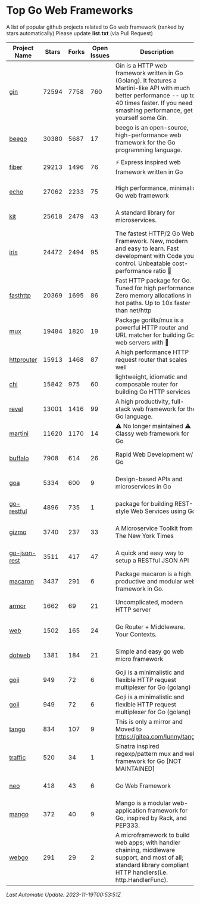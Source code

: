 # Top Go Web Frameworks
A list of popular github projects related to Go web framework (ranked by stars automatically)
Please update **list.txt** (via Pull Request)

| Project Name | Stars | Forks | Open Issues | Description | Last Commit |
| ------------ | ----- | ----- | ----------- | ----------- | ----------- |
| [gin](https://github.com/gin-gonic/gin) | 72594 | 7758 | 760 | Gin is a HTTP web framework written in Go (Golang). It features a Martini-like API with much better performance -- up to 40 times faster. If you need smashing performance, get yourself some Gin. | 2023-11-16 15:46:43 |
| [beego](https://github.com/beego/beego) | 30380 | 5687 | 17 | beego is an open-source, high-performance web framework for the Go programming language. | 2023-10-26 14:18:44 |
| [fiber](https://github.com/gofiber/fiber) | 29213 | 1496 | 76 | ⚡️ Express inspired web framework written in Go | 2023-11-16 11:34:31 |
| [echo](https://github.com/labstack/echo) | 27062 | 2233 | 75 | High performance, minimalist Go web framework | 2023-11-07 13:09:43 |
| [kit](https://github.com/go-kit/kit) | 25618 | 2479 | 43 | A standard library for microservices. | 2023-05-29 21:23:33 |
| [iris](https://github.com/kataras/iris) | 24472 | 2494 | 95 | The fastest HTTP/2 Go Web Framework. New, modern and easy to learn. Fast development with Code you control. Unbeatable cost-performance ratio :rocket: | 2023-11-17 11:03:41 |
| [fasthttp](https://github.com/valyala/fasthttp) | 20369 | 1695 | 86 | Fast HTTP package for Go. Tuned for high performance. Zero memory allocations in hot paths. Up to 10x faster than net/http | 2023-11-12 15:42:39 |
| [mux](https://github.com/gorilla/mux) | 19484 | 1820 | 19 | Package gorilla/mux is a powerful HTTP router and URL matcher for building Go web servers with 🦍 | 2023-11-13 04:31:50 |
| [httprouter](https://github.com/julienschmidt/httprouter) | 15913 | 1468 | 87 | A high performance HTTP request router that scales well | 2022-06-03 15:51:59 |
| [chi](https://github.com/go-chi/chi) | 15842 | 975 | 60 | lightweight, idiomatic and composable router for building Go HTTP services | 2023-10-22 00:41:35 |
| [revel](https://github.com/revel/revel) | 13001 | 1416 | 99 | A high productivity, full-stack web framework for the Go language. | 2022-04-12 20:53:30 |
| [martini](https://github.com/go-martini/martini) | 11620 | 1170 | 14 | ⚠️ No longer maintained ⚠️  Classy web framework for Go | 2017-01-21 21:58:54 |
| [buffalo](https://github.com/gobuffalo/buffalo) | 7908 | 614 | 26 | Rapid Web Development w/ Go | 2023-01-26 15:34:17 |
| [goa](https://github.com/goadesign/goa) | 5334 | 600 | 9 | Design-based APIs and microservices in Go | 2023-11-14 00:37:26 |
| [go-restful](https://github.com/emicklei/go-restful) | 4896 | 735 | 1 | package for building REST-style Web Services using Go | 2023-08-19 07:17:29 |
| [gizmo](https://github.com/nytimes/gizmo) | 3740 | 237 | 33 | A Microservice Toolkit from The New York Times | 2021-04-30 15:27:05 |
| [go-json-rest](https://github.com/ant0ine/go-json-rest) | 3511 | 417 | 47 | A quick and easy way to setup a RESTful JSON API | 2017-09-13 04:12:08 |
| [macaron](https://github.com/go-macaron/macaron) | 3437 | 291 | 6 | Package macaron is a high productive and modular web framework in Go. | 2023-11-13 00:49:21 |
| [armor](https://github.com/labstack/armor) | 1662 | 69 | 21 | Uncomplicated, modern HTTP server | 2019-08-03 18:10:09 |
| [web](https://github.com/gocraft/web) | 1502 | 165 | 24 | Go Router + Middleware. Your Contexts. | 2019-02-07 15:06:52 |
| [dotweb](https://github.com/devfeel/dotweb) | 1381 | 184 | 21 | Simple and easy go web micro framework | 2023-04-15 08:06:03 |
| [goji](https://github.com/goji/goji) | 949 | 72 | 6 | Goji is a minimalistic and flexible HTTP request multiplexer for Go (golang) | 2019-01-26 23:58:29 |
| [goji](https://github.com/goji/goji) | 949 | 72 | 6 | Goji is a minimalistic and flexible HTTP request multiplexer for Go (golang) | 2019-01-26 23:58:29 |
| [tango](https://github.com/lunny/tango) | 834 | 107 | 9 | This is only a mirror and Moved to https://gitea.com/lunny/tango | 2019-05-17 03:31:10 |
| [traffic](https://github.com/gravityblast/traffic) | 520 | 34 | 1 | Sinatra inspired regexp/pattern mux and web framework for Go [NOT MAINTAINED] | 2015-11-26 21:31:07 |
| [neo](https://github.com/ivpusic/neo) | 418 | 43 | 6 | Go Web Framework | 2017-08-14 23:54:31 |
| [mango](https://github.com/paulbellamy/mango) | 372 | 40 | 9 | Mango is a modular web-application framework for Go, inspired by Rack, and PEP333. | 2017-10-17 08:18:43 |
| [webgo](https://github.com/bnkamalesh/webgo) | 291 | 29 | 2 | A microframework to build web apps; with handler chaining, middleware support, and most of all; standard library compliant HTTP handlers(i.e. http.HandlerFunc). | 2023-03-08 16:03:21 |

*Last Automatic Update: 2023-11-19T00:53:51Z*